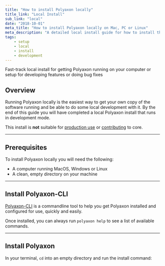 ```yaml
---
title: "How to install Polyaxon locally"
title_link: "Local Install"
sub_link: "local"
date: "2018-10-01"
meta_title: "How to install Polyaxon locally on Mac, PC or Linux"
meta_description: "A detailed local install guide for how to install the Polyaxon platform on your computer running Mac, PC or Linux. Ideal for Polyaxon development."
tags:
    - setup
    - local
    - install
    - development
---
```


Fast-track local install for getting Polyaxon running on your computer or setup for developing features or doing bug fixes

## Overview

Running Polyaxon locally is the easiest way to get your own copy of the software running and be able to do some local development with it. 
By the end of this guide you will have completed a local Polyaxon install that runs in development mode.

This install is **not** suitable for [production use](/setup/ubuntu/) or [contributing](/setup/source/) to core.


---


## Prerequisites

To install Polyaxon locally you will need the following:

* A computer running MacOS, Windows or Linux
* A clean, empty directory on your machine


---


## Install Polyaxon-CLI

[Polyaxon-CLI](/references/polyaxon-cli/) is a commandline tool to help you get Polyaxon installed and configured for use, quickly and easily.

Once installed, you can always run `polyaxon help` to see a list of available commands.

---

## Install Polyaxon

In your terminal, `cd` into an empty directory and run the install command:
